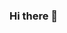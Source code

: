 ### Hi there 👋

<!--
**tammmyz/tammmyz** is a ✨ _special_ ✨ repository because its `README.md` (this file) appears on your GitHub profile.

🌱 I’m interested in learning JavaScript and improving my skills in Python!
😄 Pronouns: she/her
⚡ Hobbies: I love bullet-journalling, listening to musicals, and watching Ghibli Studio movies!
⭐️ Fun fact: I once built a teddy bear head out of duct tape, cardboard, and paint for the annual McMaster engineering musical.

